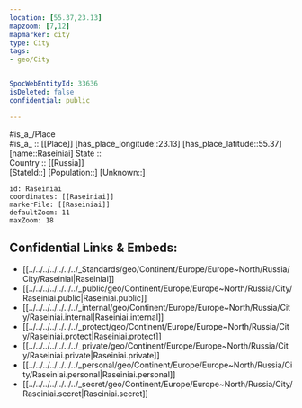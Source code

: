 ```yaml
---
location: [55.37,23.13] 
mapzoom: [7,12] 
mapmarker: city 
type: City
tags:
- geo/City


SpocWebEntityId: 33636
isDeleted: false
confidential: public

---
```

#is_a_/Place  
#is_a_ :: [[Place]] 
[has_place_longitude::23.13] 
[has_place_latitude::55.37] 
[name::Raseiniai] 
State ::  
Country :: [[Russia]]  
[StateId::] 
[Population::] 
[Unknown::] 


```leaflet
id: Raseiniai
coordinates: [[Raseiniai]] 
markerFile: [[Raseiniai]] 
defaultZoom: 11 
maxZoom: 18
```


## Confidential Links & Embeds: 
- [[../../../../../../../_Standards/geo/Continent/Europe/Europe~North/Russia/City/Raseiniai|Raseiniai]] 
- [[../../../../../../../_public/geo/Continent/Europe/Europe~North/Russia/City/Raseiniai.public|Raseiniai.public]] 
- [[../../../../../../../_internal/geo/Continent/Europe/Europe~North/Russia/City/Raseiniai.internal|Raseiniai.internal]] 
- [[../../../../../../../_protect/geo/Continent/Europe/Europe~North/Russia/City/Raseiniai.protect|Raseiniai.protect]] 
- [[../../../../../../../_private/geo/Continent/Europe/Europe~North/Russia/City/Raseiniai.private|Raseiniai.private]] 
- [[../../../../../../../_personal/geo/Continent/Europe/Europe~North/Russia/City/Raseiniai.personal|Raseiniai.personal]] 
- [[../../../../../../../_secret/geo/Continent/Europe/Europe~North/Russia/City/Raseiniai.secret|Raseiniai.secret]] 
